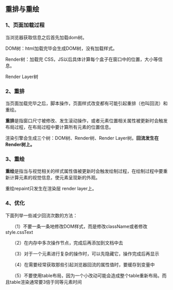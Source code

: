 ## 重排与重绘



### 1、页面加载过程

当浏览器获取信息之后首先加载dom树。

DOM树：html加载完毕会生成DOM树，没有加载样式。

Render树：加载完 CSS，JS以后具体计算每个盒子在窗口中的位置，大小等信息。

Render Layer树



###  2、重排

当页面加载完毕之后，脚本操作，页面样式改变都有可能引起重排（也叫回流）和重绘。

**重排**是指窗口尺寸被修改、发生滚动操作，或者元素位置相关属性被更新时会触发布局过程，在布局过程中要计算所有元素的位置信息。

渲染引擎会生成三个树：DOM树、Render树、Render Layer树。**回流发生在Render树上。**



### 3、重绘

**重绘**是指当与视觉相关的样式属性值被更新时会触发绘制过程，在绘制过程中要重新计算元素的视觉信息，使元素呈现新的外观。

重绘repaint只发生在渲染层 render layer上。



### 4、优化

下面列举一些减少回流次数的方法：

　　（1）不要一条一条地修改DOM样式，而是修改className或者修改style.cssText

　　（2）在内存中多次操作节点，完成后再添加到文档中去

　　（3）对于一个元素进行复杂的操作时，可以先隐藏它，操作完成后再显示

　　（4）在需要经常获取那些引起浏览器回流的属性值时，要缓存到变量中

　　（5）不要使用table布局，因为一个小改动可能会造成整个table重新布局。而且table渲染通常要3倍于同等元素时间